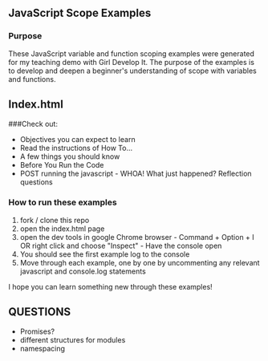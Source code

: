 ## JavaScript Scope Examples

### Purpose
These JavaScript variable and function scoping examples were generated for my teaching demo with Girl Develop It.
The purpose of the examples is to develop and deepen a beginner's understanding of scope with variables and functions.

## Index.html
###Check out:

- Objectives you can expect to learn
- Read the instructions of How To...
- A few things you should know
- Before You Run the Code
- POST running the javascript - WHOA! What just happened? Reflection questions

### How to run these examples
1. fork / clone this repo
2. open the index.html page
3. open the dev tools in google Chrome browser
		- Command + Option + I OR right click and choose "Inspect"
		- Have the console open
4. You should see the first example log to the console
5. Move through each example, one by one by uncommenting any relevant javascript and console.log statements

I hope you can learn something new through these examples!


## QUESTIONS
- Promises?
- different structures for modules
- namespacing

